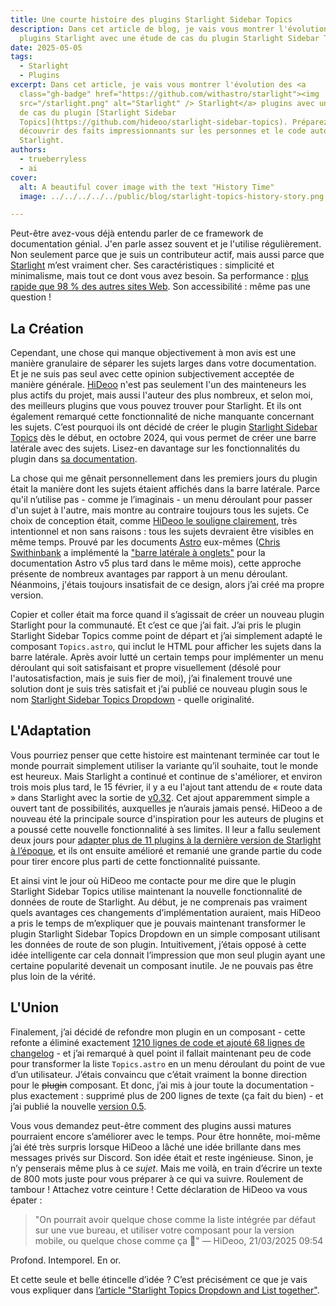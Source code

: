 ```yaml
---
title: Une courte histoire des plugins Starlight Sidebar Topics
description: Dans cet article de blog, je vais vous montrer l'évolution des
  plugins Starlight avec une étude de cas du plugin Starlight Sidebar Topics.
date: 2025-05-05
tags:
  - Starlight
  - Plugins
excerpt: Dans cet article, je vais vous montrer l'évolution des <a
  class="gh-badge" href="https://github.com/withastro/starlight"><img
  src="/starlight.png" alt="Starlight" /> Starlight</a> plugins avec une étude
  de cas du plugin [Starlight Sidebar
  Topics](https://github.com/hideoo/starlight-sidebar-topics). Préparez-vous à
  découvrir des faits impressionnants sur les personnes et le code autour de
  Starlight.
authors:
  - trueberryless
  - ai
cover:
  alt: A beautiful cover image with the text "History Time"
  image: ../../../../../public/blog/starlight-topics-history-story.png

---
```


Peut-être avez-vous déjà entendu parler de ce framework de documentation génial. J'en parle assez souvent et je l'utilise régulièrement. Non seulement parce que je suis un contributeur actif, mais aussi parce que [Starlight](https://starlight.astro.build) m’est vraiment cher. Ses caractéristiques : simplicité et minimalisme, mais tout ce dont vous avez besoin. Sa performance : [plus rapide que 98 % des autres sites Web](https://www.websitecarbon.com/website/starlight-astro-build-getting-started/). Son accessibilité : même pas une question !

## La Création

Cependant, une chose qui manque objectivement à mon avis est une manière granulaire de séparer les sujets larges dans votre documentation. Et je ne suis pas seul avec cette opinion subjectivement acceptée de manière générale. [HiDeoo](https://github.com/HiDeoo) n'est pas seulement l'un des mainteneurs les plus actifs du projet, mais aussi l'auteur des plus nombreux, et selon moi, des meilleurs plugins que vous pouvez trouver pour Starlight. Et ils ont également remarqué cette fonctionnalité de niche manquante concernant les sujets. C’est pourquoi ils ont décidé de créer le plugin [Starlight Sidebar Topics](https://github.com/hideoo/starlight-sidebar-topics) dès le début, en octobre 2024, qui vous permet de créer une barre latérale avec des sujets. Lisez-en davantage sur les fonctionnalités du plugin dans [sa documentation](https://starlight-sidebar-topics.trueberryless.org/).

La chose qui me gênait personnellement dans les premiers jours du plugin était la manière dont les sujets étaient affichés dans la barre latérale. Parce qu'il n’utilise pas - comme je l’imaginais - un menu déroulant pour passer d'un sujet à l'autre, mais montre au contraire toujours tous les sujets. Ce choix de conception était, comme [HiDeoo le souligne clairement](https://github.com/HiDeoo/starlight-sidebar-topics/issues/2#issuecomment-2410196392), très intentionnel et non sans raisons : tous les sujets devraient être visibles en même temps. Prouvé par les documents [Astro](https://github.com/withastro) eux-mêmes ([Chris Swithinbank](https://github.com/delucis) a implémenté la ["barre latérale à onglets"](https://github.com/withastro/docs/pull/9890) pour la documentation Astro v5 plus tard dans le même mois), cette approche présente de nombreux avantages par rapport à un menu déroulant. Néanmoins, j'étais toujours insatisfait de ce design, alors j’ai créé ma propre version.

Copier et coller était ma force quand il s’agissait de créer un nouveau plugin Starlight pour la communauté. Et c’est ce que j’ai fait. J’ai pris le plugin Starlight Sidebar Topics comme point de départ et j’ai simplement adapté le composant `Topics.astro`, qui inclut le HTML pour afficher les sujets dans la barre latérale. Après avoir lutté un certain temps pour implémenter un menu déroulant qui soit satisfaisant et propre visuellement (désolé pour l'autosatisfaction, mais je suis fier de moi), j’ai finalement trouvé une solution dont je suis très satisfait et j’ai publié ce nouveau plugin sous le nom [Starlight Sidebar Topics Dropdown](https://github.com/trueberryless-org/starlight-sidebar-topics-dropdown) - quelle originalité.

## L'Adaptation

Vous pourriez penser que cette histoire est maintenant terminée car tout le monde pourrait simplement utiliser la variante qu’il souhaite, tout le monde est heureux. Mais Starlight a continué et continue de s'améliorer, et environ trois mois plus tard, le 15 février, il y a eu l'ajout tant attendu de « route data » dans Starlight avec la sortie de [v0.32](https://github.com/withastro/starlight/releases/tag/@astrojs/starlight@0.32.0). Cet ajout apparemment simple a ouvert tant de possibilités, auxquelles je n’aurais jamais pensé. HiDeoo a de nouveau été la principale source d'inspiration pour les auteurs de plugins et a poussé cette nouvelle fonctionnalité à ses limites. Il leur a fallu seulement deux jours pour [adapter plus de 11 plugins à la dernière version de Starlight à l’époque](https://bsky.app/profile/hideoo.dev/post/3liffpudc5c2b), et ils ont ensuite amélioré et remanié une grande partie du code pour tirer encore plus parti de cette fonctionnalité puissante.

Et ainsi vint le jour où HiDeoo me contacte pour me dire que le plugin Starlight Sidebar Topics utilise maintenant la nouvelle fonctionnalité de données de route de Starlight. Au début, je ne comprenais pas vraiment quels avantages ces changements d’implémentation auraient, mais HiDeoo a pris le temps de m’expliquer que je pouvais maintenant transformer le plugin Starlight Sidebar Topics Dropdown en un simple composant utilisant les données de route de son plugin. Intuitivement, j’étais opposé à cette idée intelligente car cela donnait l’impression que mon seul plugin ayant une certaine popularité devenait un composant inutile. Je ne pouvais pas être plus loin de la vérité.

## L'Union

Finalement, j’ai décidé de refondre mon plugin en un composant - cette refonte a éliminé exactement [1210 lignes de code et ajouté 68 lignes de changelog](https://github.com/trueberryless-org/starlight-sidebar-topics-dropdown/pull/40) - et j’ai remarqué à quel point il fallait maintenant peu de code pour transformer la liste `Topics.astro` en un menu déroulant du point de vue d’un utilisateur. J’étais convaincu que c’était vraiment la bonne direction pour le ~~plugin~~ composant. Et donc, j’ai mis à jour toute la documentation - plus exactement : supprimé plus de 200 lignes de texte (ça fait du bien) - et j’ai publié la nouvelle [version 0.5](https://github.com/trueberryless-org/starlight-sidebar-topics-dropdown/releases/tag/starlight-sidebar-topics-dropdown%400.5.0).

Vous vous demandez peut-être comment des plugins aussi matures pourraient encore s’améliorer avec le temps. Pour être honnête, moi-même j’ai été très surpris lorsque HiDeoo a lâché une idée brillante dans mes messages privés sur Discord. Son idée était et reste ingénieuse. Sinon, je n’y penserais même plus à ce *sujet*. Mais me voilà, en train d’écrire un texte de 800 mots juste pour vous préparer à ce qui va suivre. Roulement de tambour ! Attachez votre ceinture ! Cette déclaration de HiDeoo va vous épater :

> "On pourrait avoir quelque chose comme la liste intégrée par défaut sur une vue bureau, et utiliser votre composant pour la version mobile, ou quelque chose comme ça 🧠" — HiDeoo, 21/03/2025 09:54

Profond. Intemporel. En or.

Et cette seule et belle étincelle d’idée ? C’est précisément ce que je vais vous expliquer dans [l’article "Starlight Topics Dropdown and List together"](../../blog/starlight-dropdown-and-list-together/).
